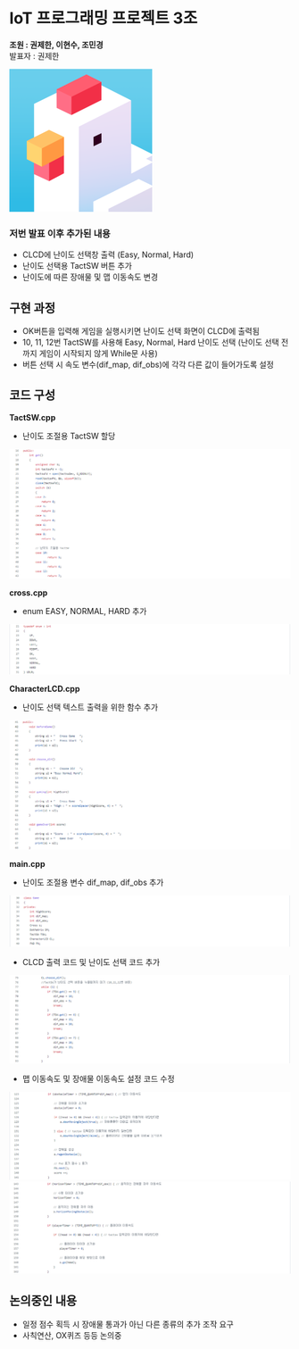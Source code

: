 # IoT 프로그래밍 프로젝트 3조
**조원 : 권제한, 이현수, 조민경**  
발표자 : 권제한  

<img src="https://github.com/ioT-Team-Project-3/Team3-Project/blob/main/img/Crossy%20Road.png?raw=true" width="256" height="256">

### 저번 발표 이후 추가된 내용
+ CLCD에 난이도 선택창 출력 (Easy, Normal, Hard)
+ 난이도 선택용 TactSW 버튼 추가
+ 난이도에 따른 장애물 및 맵 이동속도 변경

## 구현 과정
+ OK버튼을 입력해 게임을 실행시키면 난이도 선택 화면이 CLCD에 출력됨
+ 10, 11, 12번 TactSW를 사용해 Easy, Normal, Hard 난이도 선택 (난이도 선택 전까지 게임이 시작되지 않게 While문 사용)
+ 버튼 선택 시 속도 변수(dif_map, dif_obs)에 각각 다른 값이 들어가도록 설정

## 코드 구성
**TactSW.cpp**
+ 난이도 조절용 TactSW 할당  
<img src= "https://github.com/ioT-Team-Project-3/Team3-Project/blob/main/img/TactSW%20%EC%88%98%EC%A0%95.PNG">  

**cross.cpp**
+ enum EASY, NORMAL, HARD 추가
<img src= "https://github.com/ioT-Team-Project-3/Team3-Project/blob/main/img/Cross%EC%88%98%EC%A0%95.PNG">  

**CharacterLCD.cpp**
+ 난이도 선택 텍스트 출력을 위한 함수 추가
<img src= "https://github.com/ioT-Team-Project-3/Team3-Project/blob/main/img/CLCD%20%EC%88%98%EC%A0%95.PNG">  

**main.cpp**
+ 난이도 조절용 변수 dif_map, dif_obs 추가
<img src= "https://github.com/ioT-Team-Project-3/Team3-Project/blob/main/img/main%EC%88%98%EC%A0%951.PNG">  

+ CLCD 출력 코드 및 난이도 선택 코드 추가
<img src= "https://github.com/ioT-Team-Project-3/Team3-Project/blob/main/img/main%EC%88%98%EC%A0%952.PNG">  

+ 맵 이동속도 및 장애물 이동속도 설정 코드 수정
<img src= "https://github.com/ioT-Team-Project-3/Team3-Project/blob/main/img/main%EC%88%98%EC%A0%953.PNG">
<img src= "https://github.com/ioT-Team-Project-3/Team3-Project/blob/main/img/main%EC%88%98%EC%A0%954.PNG">

## 논의중인 내용
+ 일정 점수 획득 시 장애물 통과가 아닌 다른 종류의 추가 조작 요구
+ 사칙연산, OX퀴즈 등등 논의중
